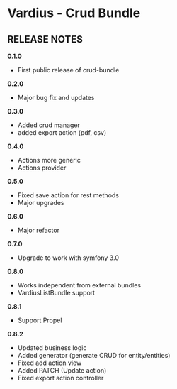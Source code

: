 Vardius - Crud Bundle
======================================

RELEASE NOTES
----------------

**0.1.0**

- First public release of crud-bundle

**0.2.0**

- Major bug fix and updates

**0.3.0**

- Added crud manager
- added export action (pdf, csv)

**0.4.0**

- Actions more generic
- Actions provider

**0.5.0**

- Fixed save action for rest methods
- Major upgrades


**0.6.0**

- Major refactor

**0.7.0**

- Upgrade to work with symfony 3.0

**0.8.0**

- Works independent from external bundles
- VardiusListBundle support

**0.8.1**

- Support Propel

**0.8.2**

- Updated business logic
- Added generator (generate CRUD for entity/entities)
- Fixed add action view 
- Added PATCH (Update action)
- Fixed export action controller
